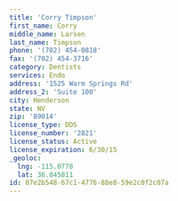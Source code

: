 ```yaml
---
title: 'Corry Timpson'
first_name: Corry
middle_name: Larsen
last_name: Timpson
phone: '(702) 454-0818'
fax: '(702) 454-3716'
category: Dentists
services: Endo
address: '1525 Warm Springs Rd'
address_2: 'Suite 100'
city: Henderson
state: NV
zip: '89014'
license_type: DDS
license_number: '2821'
license_status: Active
license_expiration: 6/30/15
_geoloc:
  lng: -115.0778
  lat: 36.045811
id: 07e2b548-67c1-4776-88e8-59e2c0f2c07a
---
```

